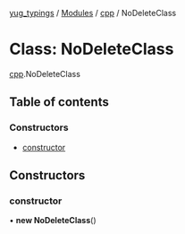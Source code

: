 [yug_typings](../README.md) / [Modules](../modules.md) / [cpp](../modules/cpp.md) / NoDeleteClass

# Class: NoDeleteClass

[cpp](../modules/cpp.md).NoDeleteClass

## Table of contents

### Constructors

- [constructor](cpp.NoDeleteClass.md#constructor)

## Constructors

### constructor

• **new NoDeleteClass**()
